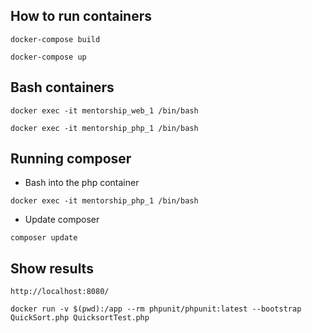 ## How to run containers

```docker-compose build```

```docker-compose up```

## Bash containers

```docker exec -it mentorship_web_1 /bin/bash```

```docker exec -it mentorship_php_1 /bin/bash```

## Running composer

* Bash into the php container

```docker exec -it mentorship_php_1 /bin/bash```

* Update composer

```composer update```

## Show results
```http://localhost:8080/```

```docker run -v $(pwd):/app --rm phpunit/phpunit:latest --bootstrap QuickSort.php QuicksortTest.php```
